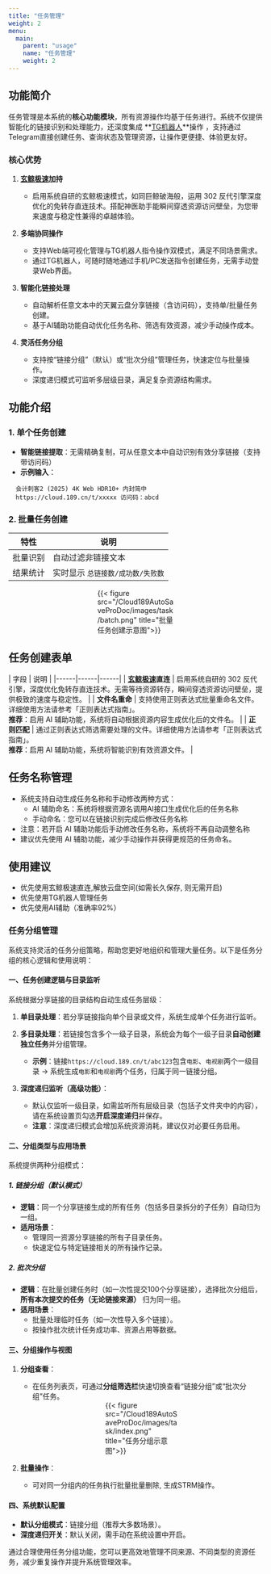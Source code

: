 ```yaml
---
title: "任务管理"
weight: 2
menu:
  main:
    parent: "usage"
    name: "任务管理"
    weight: 2
---
```


## 功能简介
任务管理是本系统的**核心功能模块**，所有资源操作均基于任务进行。系统不仅提供智能化的链接识别和处理能力，还深度集成 **[TG机器人](advanced/tg/)**操作 ，支持通过Telegram直接创建任务、查询状态及管理资源，让操作更便捷、体验更友好。

### 核心优势  
1. **[玄鲸极速](advanced/speed)加持**
   - 启用系统自研的玄鲸极速模式，如同巨鲸破海般，运用 302 反代引擎深度优化的免转存直连技术。搭配神医助手能瞬间穿透资源访问壁垒，为您带来速度与稳定性兼得的卓越体验。

2. **多端协同操作**  
   - 支持Web端可视化管理与TG机器人指令操作双模式，满足不同场景需求。  
   - 通过TG机器人，可随时随地通过手机/PC发送指令创建任务，无需手动登录Web界面。  

3. **智能化链接处理**  
   - 自动解析任意文本中的天翼云盘分享链接（含访问码），支持单/批量任务创建。  
   - 基于AI辅助功能自动优化任务名称、筛选有效资源，减少手动操作成本。  

4. **灵活任务分组**  
   - 支持按“链接分组”（默认）或“批次分组”管理任务，快速定位与批量操作。  
   - 深度递归模式可监听多层级目录，满足复杂资源结构需求。  

## 功能介绍
### 1. 单个任务创建
- **智能链接提取**：无需精确复制，可从任意文本中自动识别有效分享链接（支持带访问码）
- **示例输入**：

```
  会计刺客2 (2025) 4K Web HDR10+ 内封简中
  https://cloud.189.cn/t/xxxxx 访问码：abcd

```

### 2. 批量任务创建
| 特性 | 说明 |
|------|------|
| 批量识别 | 自动过滤非链接文本 |
| 结果统计 | 实时显示 `总链接数/成功数/失败数` |

<div style="width: 30%;margin:0 auto">
{{< figure src="/Cloud189AutoSaveProDoc/images/task/batch.png" title="批量任务创建示意图">}}
</div>

## 任务创建表单

| 字段 | 说明 |
|------|------|------|
| **[玄鲸极速](advanced/speed)直连** | 启用系统自研的 302 反代引擎，深度优化免转存直连技术。无需等待资源转存，瞬间穿透资源访问壁垒，提供极致的速度与稳定性。 |
| **文件名重命**  | 支持使用正则表达式批量重命名文件。详细使用方法请参考「正则表达式指南」。<br>**推荐**：启用 AI 辅助功能，系统将自动根据资源内容生成优化后的文件名。 |
| **正则匹配**  | 通过正则表达式筛选需要处理的文件。详细使用方法请参考「正则表达式指南」。<br>**推荐**：启用 AI 辅助功能，系统将智能识别有效资源文件。 |

## 任务名称管理
- 系统支持自动生成任务名称和手动修改两种方式：
  - AI 辅助命名：系统将根据资源名调用AI接口生成优化后的任务名称
  - 手动命名：您可以在链接识别完成后修改任务名称
- 注意：若开启 AI 辅助功能后手动修改任务名称，系统将不再自动调整名称
- 建议优先使用 AI 辅助功能，减少手动操作并获得更规范的任务命名。

## 使用建议

- 优先使用玄鲸极速直连,解放云盘空间(如需长久保存, 则无需开启)
- 优先使用TG机器人管理任务
- 优先使用AI辅助（准确率92%）

### 任务分组管理  

系统支持灵活的任务分组策略，帮助您更好地组织和管理大量任务。以下是任务分组的核心逻辑和使用说明：  


#### 一、任务创建逻辑与目录监听  
系统根据分享链接的目录结构自动生成任务层级：  
1. **单目录处理**：若分享链接指向单个目录或文件，系统生成单个任务进行监听。  
2. **多目录处理**：若链接包含多个一级子目录，系统会为每个一级子目录**自动创建独立任务**并分组管理。  
   - **示例**：链接`https://cloud.189.cn/t/abc123`包含`电影`、`电视剧`两个一级目录 → 系统生成`电影`和`电视剧`两个任务，归属于同一链接分组。  

3. **深度递归监听（高级功能）**：  
   - 默认仅监听一级目录，如需监听所有层级目录（包括子文件夹中的内容），请在系统设置页勾选**开启深度递归**并保存。  
   - **注意**：深度递归模式会增加系统资源消耗，建议仅对必要任务启用。  


#### 二、分组类型与应用场景  
系统提供两种分组模式：  

##### 1. **链接分组（默认模式）**  
- **逻辑**：同一个分享链接生成的所有任务（包括多目录拆分的子任务）自动归为一组。  
- **适用场景**：  
  - 管理同一资源分享链接的所有子目录任务。  
  - 快速定位与特定链接相关的所有操作记录。  

##### 2. **批次分组**  
- **逻辑**：在批量创建任务时（如一次性提交100个分享链接），选择批次分组后，**所有本次提交的任务（无论链接来源）** 归为同一组。  
- **适用场景**：  
  - 批量处理临时任务（如一次性导入多个链接）。  
  - 按操作批次统计任务成功率、资源占用等数据。  


#### 三、分组操作与视图  
1. **分组查看**：  
   - 在任务列表页，可通过**分组筛选栏**快速切换查看“链接分组”或“批次分组”任务。  
   
   <div style="width: 30%;margin:0 auto">
   {{< figure src="/Cloud189AutoSaveProDoc/images/task/index.png" title="任务分组示意图">}}
   </div>

2. **批量操作**：  
   - 可对同一分组内的任务执行批量批量删除, 生成STRM操作。  


#### 四、系统默认配置  
- **默认分组模式**：链接分组（推荐大多数场景）。  
- **深度递归开关**：默认关闭，需手动在系统设置中开启。  

通过合理使用任务分组功能，您可以更高效地管理不同来源、不同类型的资源任务，减少重复操作并提升系统管理效率。

